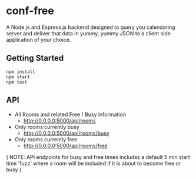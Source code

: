# conf-free

A Node.js and Express.js backend designed to query you calendaring server and deliver that data in yummy, yummy JSON to a client side application of your choice.

## Getting Started

    npm install
    npm start
    npm test

## API

* All Rooms and related Free / Busy information
  * http://0.0.0.0:5000/api/rooms
* Only rooms currently busy
  * http://0.0.0.0:5000/api/rooms/busy
* Only rooms currently free
  * http://0.0.0.0:5000/api/rooms/free

( NOTE: API endpoints for busy and free times includes a default 5 min start time 'fuzz' where a room will be included if it is about to become free or busy )
